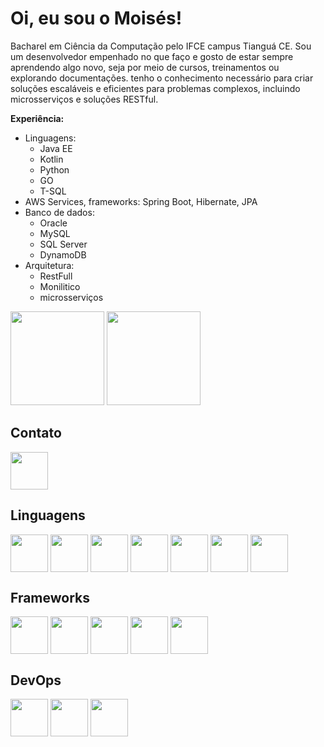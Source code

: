 # Oi, eu sou o Moisés! 
 Bacharel em Ciência da Computação pelo IFCE campus Tianguá CE. Sou um desenvolvedor empenhado no que faço e gosto de estar sempre aprendendo algo novo, seja por meio de cursos, treinamentos ou explorando documentações. 
tenho o conhecimento necessário para criar soluções escaláveis e eficientes para problemas complexos, incluindo microsserviços e soluções RESTful.

<div id="experiencia">
    <p><strong>Experiência:</strong></p>
    <ul>
        <li>Linguagens:
            <ul>
                <li>Java EE</li>
                <li>Kotlin</li>
                <li>Python</li>
                <li>GO</li>
                <li>T-SQL</li>
            </ul>
        </li>
        <li>AWS Services, frameworks: Spring Boot, Hibernate, JPA</li>
        <li>Banco de dados:
            <ul>
                <li>Oracle</li>
                <li>MySQL</li>
                <li>SQL Server</li>
                <li>DynamoDB</li>
            </ul>
        </li>
        <li>Arquitetura:
            <ul>
                <li>RestFull</li>
                <li>Monilitico</li>
                <li>microsserviços</li>
            </ul>
        </li>
    </ul>
</div>


<div>
<img height="150em" src="https://github-readme-stats.vercel.app/api?username=moisesmiiranda&show_icons=true&theme=radical">

<img height="150em" src="https://github-readme-stats.vercel.app/api/top-langs/?username=moisesmiiranda&layout=compact">
</div>


## Contato
<a href="https://www.linkedin.com/in/moisesmiiranda/">
    <img src="https://cdn.jsdelivr.net/gh/devicons/devicon/icons/linkedin/linkedin-original.svg" align="center" heigth="50" width="60">
</a>



## Linguagens
<div>
    <img src="https://cdn.jsdelivr.net/gh/devicons/devicon@latest/icons/kotlin/kotlin-plain-wordmark.svg" align="center" heigth="50" width="60">
    <img src= "https://cdn.jsdelivr.net/gh/devicons/devicon/icons/java/java-original-wordmark.svg" align="center" heigth="50" width="60">
    <img src= "https://cdn.jsdelivr.net/gh/devicons/devicon/icons/python/python-original-wordmark.svg" align="center" heigth="50" width="60">
    <img src= "https://cdn.jsdelivr.net/gh/devicons/devicon/icons/go/go-original-wordmark.svg" align="center" heigth="50" width="60">
    <img src= "https://cdn.jsdelivr.net/gh/devicons/devicon/icons/mysql/mysql-original-wordmark.svg" align="center" heigth="50" width="60">
    <img src= "https://cdn.jsdelivr.net/gh/devicons/devicon/icons/postgresql/postgresql-original-wordmark.svg" align="center" heigth="50" width="60">
    <img src= "https://cdn.jsdelivr.net/gh/devicons/devicon/icons/microsoftsqlserver/microsoftsqlserver-plain-wordmark.svg" align="center" heigth="50" width="60">
</div>

## Frameworks
<div> 
    <img src= "https://cdn.jsdelivr.net/gh/devicons/devicon/icons/spring/spring-original-wordmark.svg" align="center" heigth="50" width="60">
    <img src= "https://cdn.jsdelivr.net/gh/devicons/devicon/icons/nodejs/nodejs-original.svg" align="center" heigth="50" width="60">
    <img src= "https://cdn.jsdelivr.net/gh/devicons/devicon/icons/react/react-original-wordmark.svg" align="center" heigth="50" width="60">
    <img src= "https://cdn.jsdelivr.net/gh/devicons/devicon/icons/angularjs/angularjs-original.svg" align="center" heigth="50" width="60">
    <img src= "" align="center" heigth="50" width="60">
</div>

## DevOps
<div> 
<img src= "https://cdn.jsdelivr.net/gh/devicons/devicon/icons/docker/docker-original-wordmark.svg" align="center" heigth="50" width="60">
<img src= "https://img.icons8.com/?size=512&id=33039&format=png" align="center" heigth="50" width="60">
<img src= "" align="center" heigth="50" width="60">

</div>
